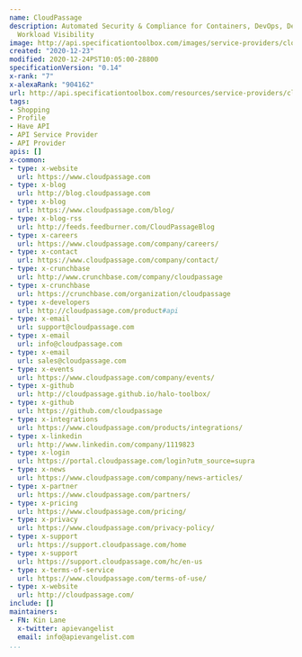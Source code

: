 ```yaml
---
name: CloudPassage
description: Automated Security & Compliance for Containers, DevOps, DevSecOps, &
  Workload Visibility
image: http://api.specificationtoolbox.com/images/service-providers/cloudpassage.jpg
created: "2020-12-23"
modified: 2020-12-24PST10:05:00-28800
specificationVersion: "0.14"
x-rank: "7"
x-alexaRank: "904162"
url: http://api.specificationtoolbox.com/resources/service-providers/cloudpassage/
tags:
- Shopping
- Profile
- Have API
- API Service Provider
- API Provider
apis: []
x-common:
- type: x-website
  url: https://www.cloudpassage.com
- type: x-blog
  url: http://blog.cloudpassage.com
- type: x-blog
  url: https://www.cloudpassage.com/blog/
- type: x-blog-rss
  url: http://feeds.feedburner.com/CloudPassageBlog
- type: x-careers
  url: https://www.cloudpassage.com/company/careers/
- type: x-contact
  url: https://www.cloudpassage.com/company/contact/
- type: x-crunchbase
  url: http://www.crunchbase.com/company/cloudpassage
- type: x-crunchbase
  url: https://crunchbase.com/organization/cloudpassage
- type: x-developers
  url: http://cloudpassage.com/product#api
- type: x-email
  url: support@cloudpassage.com
- type: x-email
  url: info@cloudpassage.com
- type: x-email
  url: sales@cloudpassage.com
- type: x-events
  url: https://www.cloudpassage.com/company/events/
- type: x-github
  url: http://cloudpassage.github.io/halo-toolbox/
- type: x-github
  url: https://github.com/cloudpassage
- type: x-integrations
  url: https://www.cloudpassage.com/products/integrations/
- type: x-linkedin
  url: http://www.linkedin.com/company/1119823
- type: x-login
  url: https://portal.cloudpassage.com/login?utm_source=supra
- type: x-news
  url: https://www.cloudpassage.com/company/news-articles/
- type: x-partner
  url: https://www.cloudpassage.com/partners/
- type: x-pricing
  url: https://www.cloudpassage.com/pricing/
- type: x-privacy
  url: https://www.cloudpassage.com/privacy-policy/
- type: x-support
  url: https://support.cloudpassage.com/home
- type: x-support
  url: https://support.cloudpassage.com/hc/en-us
- type: x-terms-of-service
  url: https://www.cloudpassage.com/terms-of-use/
- type: x-website
  url: http://cloudpassage.com/
include: []
maintainers:
- FN: Kin Lane
  x-twitter: apievangelist
  email: info@apievangelist.com
...
```

